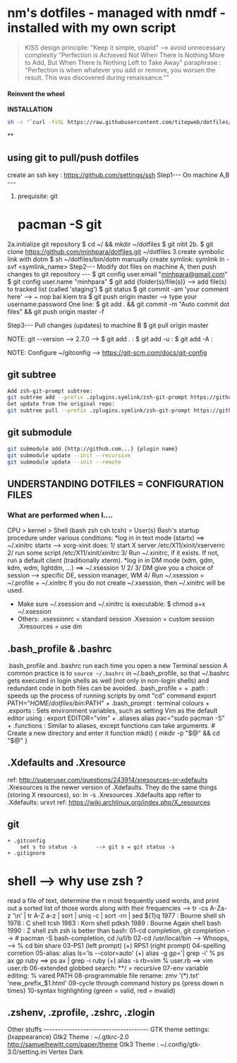 # nm's dotfiles - managed with nmdf - installed with my own script
> KISS design principle: "Keep it simple, stupid" --> avoid unnecessary complexity
> "Perfection is Achieved Not When There Is Nothing More to Add, But When There Is Nothing Left to Take Away"
>	paraphrase : "Perfection is when whatever you add or remove, you worsen the result. This was discovered during renaissance.""

#### Reinvent the wheel

**INSTALLATION**
```bash
sh -c "`curl -fsSL https://raw.githubusercontent.com/titepweb/dotfiles/master/bin/nmdf`"
```
**

## using git to pull/push dotfiles
create an ssh key : https://github.com/settings/ssh
Step1--- On machine A,B ---
1. prequisite: git
   # pacman -S git
2a.initialize git repository
   $ cd ~/ && mkdir ~/dotfiles
   $ git nitit
2b.
   $ git clone https://github.com/minhpara/dotfiles.git ~/dotfiles
3.create symbolic link with dotm
   $ sh ~/dotfiles/bin/dotm
   manually create symlink: symlink ln -svf <source> <symlink_name>
Step2--- Modify dot files on machine A, then push changes to git repository ---
   $ git config user.email "minhpara@gmail.com"
   $ git config user.name "minhpara"
   $ git add {folder(s)/file(s)} 			--> add file(s) to tracked list (called 'staging')
   $ git status
   $ git commit -am 'your comment here' 	--> ~ nop bai kiem tra
   $ git push origin master
	--> type your username:password
   One line:
   $ git add . && git commit -m "Auto commit dot files" && git push origin master -f

Step3--- Pull changes (updates) to machine B
   $ git pull origin master

NOTE: git --version --> 2.7.0 --> 
 $ git add .   :
 $ git add -u  : 
 $ git add -A  :

NOTE: Configure ~/gitconfig --> https://git-scm.com/docs/git-config

## git subtree
```sh
Add zsh-git-prompt subtree:
git subtree add --prefix .zplugins.symlink/zsh-git-prompt https://github.com/olivierverdier/zsh-git-prompt.git master --squash
Get update from the original repo:
git subtree pull --prefix .zplugins.symlink/zsh-git-prompt https://github.com/olivierverdier/zsh-git-prompt.git master --squash
```
## git submodule
```sh
git submodule add {http://github.com...} {plugin name}
git submodule update --init --recursive
git submodule update --init --remote
```
## UNDERSTANDING DOTFILES = CONFIGURATION FILES

### What are performed when I....
CPU > kernel > Shell (bash zsh csh tcsh) > User(s)
Bash's startup procedure under various conditions:
*log in in text mode (startx) ==> ~/.xinitrc
startx --> xorg-xinit does:
	1/ start X server 	/etc/X11/xinit/xserverrc
	2/ run some script 	/etc/X11/xinit/xinitrc
	3/ Run ~/.xinitrc, if it exists. If not, run a default client (traditionally xterm).
*log in in DM mode (xdm, gdm, kdm, wdm, lightdm, …) ==> ~/.xsession
	1/
	2/
	3/ DM give you a choice of session --> specific DE, session manager, WM
	4/ Run ~/.xsession = ~/.profile + ~/.xinitrc
	   If you do not create ~/.xsession, then ~/.xinitrc will be used.
* Make sure ~/.xsession and ~/.xinitrc is executable: $ chmod a+x ~/.xsession
* Others:
.xsessionrc	= standard session 
.Xsession	= custom session
.Xresources	= use dm


.bash_profile & .bashrc
-----------------------
.bash_profile and .bashrc run each time you open a new Terminal session
A common practice is to `source ~/.bashrc` in ~/.bash_profile, so that ~/.bashrc gets executed in login shells as well (not only in non-login shells) and redundant code in both files can be avoided.
.bash_profile = 
	+ .path		: speeds up the process of running scripts by omit "cd" command
		export PATH="$HOME/dotfiles/bin:$PATH"
	+ .bash_prompt	: terminal colours
	+ .exports	: Sets environment variables, such as setting Vim as the default editor using :
		export EDITOR="vim"
	+ .aliases
		alias pac="sudo pacman -S" 
	+ .functions	: Similar to aliases, except functions can take arguments.
		# Create a new directory and enter it
		function mkd() {
		    mkdir -p "$@" && cd "$@"
		}

.Xdefaults and .Xresource
-------------------------
ref: http://superuser.com/questions/243914/xresources-or-xdefaults
.Xresources is the newer version of .Xdefaults. They do the same things (storing X resources), so:
	ln -s .Xresources .Xdefaults
app refter to .Xdefaults: urxvt
ref: https://wiki.archlinux.org/index.php/X_resources

git
---
	+ .gitconfig
		set s to status -s		--> git s = git status -s
	+ .gitignore

shell --> why use zsh ?
=======================
read a file of text, determine the n most frequently used words, and print out a sorted list of those words along with their frequencies
	--> tr -cs A-Za-z '\n' | tr A-Z a-z | sort | uniq -c | sort -rn | sed ${1}q
	1977 : Bourne shell 		sh
	1978 : C shell 			tcsh 
	1983 : Korn shell 		pdksh
	1989 : Bourne Again shell 	bash 
	1990 : Z shell 			zsh
zsh is better than bash:
	01-cd completion, git completion 	--> # pacman -S bash-completion, cd /u/l/b
	02-cd /usr/local/bin	--> Whoops, --> % cd bin share
	03-PS1 (left prompt) (+) RPS1 (right prompt)
	04-spelling corretion
	05-alias: 
		alias ls='ls --color=auto'
	  (+)	alias -g gp='| grep -i' 	% ps ax gp ruby 	==> ps ax | grep -i ruby
	  (+)	alias -s rb=vim 		% user.rb 		==> vim user.rb
	06-extended globbed search: 		**/ 	= 	recursive	
	07-env variable editing: 			% vared PATH 
	08-programmable file rename:		zmv '(*).txt' 'new_prefix_$1.html'
	09-cycle through command history		ps {press down n times}
	10-syntax highlighting (green = valid, red = invalid)

.zshenv, .zprofile, .zshrc, .zlogin
-------------------------------------



Other stuffs -------------------------------------
GTK theme settings: (lxappearance)
Gtk2 Theme 	:	~/.gtkrc-2.0	http://samuelhewitt.com/paper/theme
Gtk3 Theme	:	~/.config/gtk-3.0/setting.ini
Vertex Dark
